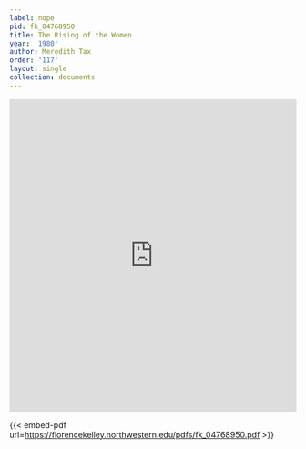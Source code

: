 ```yaml
---
label: nope
pid: fk_04768950
title: The Rising of the Women
year: '1980'
author: Meredith Tax
order: '117'
layout: single
collection: documents
---
```

<iframe src="https://northwestern.app.box.com/embed/s/9zs67q23lt5pzy3u26gk0l4u3zsku3bt?sortColumn=date&view=list" width="100%" height="550" frameborder="0" allowfullscreen webkitallowfullscreen msallowfullscreen></iframe>


{{< embed-pdf url=https://florencekelley.northwestern.edu/pdfs/fk_04768950.pdf >}}